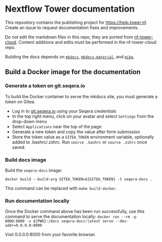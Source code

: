 # Nextflow Tower documentation 

This repository contains the publishing project for https://help.tower.nf. Create an issue to request documentation fixes and improvements. 

Do not edit the markdown files in this repo, they are ported from [nf-tower-cloud](https://github.com/seqeralabs/nf-tower-cloud/tree/master/docs). Content additions and edits must be performed in the nf-tower-cloud repo.

Building the docs depends on [`mkdocs`](https://www.mkdocs.org/), [`mkdocs-material`](https://squidfunk.github.io/mkdocs-material/getting-started/), and [`mike`](https://github.com/jimporter/mike). 

## Build a Docker image for the documentation

### Generate a token on git.seqera.io

To build the Docker container to serve the mkdocs site, you must generate a token on Gitea.
- Log in to [git.seqera.io](https://git.seqera.io) using your Seqera credentials
- In the top right menu, click on your avatar and select `Settings` from the drop-down menu
- Select `Applications` near the top of the page
- Generate a new token and copy the value after form submission
- Store the token value as a `GITEA_TOKEN` environment variable, optionally added to .bashrc/.zshrc. Run `source .bashrc` or `source .zshrc` once saved.

### Build docs image

Build the `seqera-docs` image:

`docker build --build-arg GITEA_TOKEN=${GITEA_TOKEN} -t seqera-docs .`

This command can be replaced with `make build-docker`.

### Run documentation locally

Once the Docker command above has been run successfully, use this command to serve the documentation locally:
`docker run --rm -p 8000:8000 -v ${PWD}:/docs seqera-docs:latest serve --dev-addr=0.0.0.0:8000`

Visit 0.0.0.0:8000 from your favorite browser.
